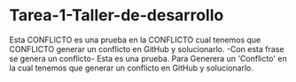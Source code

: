 # Tarea-1-Taller-de-desarrollo
Esta CONFLICTO es una prueba en la CONFLICTO cual tenemos que CONFLICTO generar un conflicto en GitHub y solucionarlo.
-Con esta frase se genera un conflicto-
Esta es una prueba. Para Generera un 'Conflicto' en la cual tenemos que generar un conflicto en GitHub y solucionarlo.

